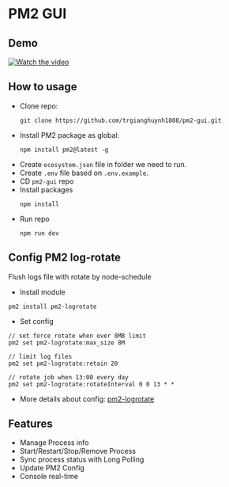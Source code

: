 # PM2 GUI

## Demo
[![Watch the video](https://img.youtube.com/vi/9zUQqnCJV_A/hqdefault.jpg)](https://www.youtube.com/watch?v=9zUQqnCJV_A)

## How to usage
- Clone repo:
  ```
  git clone https://github.com/trgianghuynh1808/pm2-gui.git
  ```
- Install PM2 package as global:
  ```
  npm install pm2@latest -g
  ```
- Create `ecosystem.json` file in folder we need to run.
- Create `.env` file based on `.env.example`.
- CD `pm2-gui` repo
- Install packages
  ```
  npm install
  ```
- Run repo
  ```
  npm run dev
  ```
  
## Config PM2 log-rotate
Flush logs file with rotate by node-schedule
- Install module
```
pm2 install pm2-logrotate
```
- Set config
```
// set force rotate when over 8MB limit
pm2 set pm2-logrotate:max_size 8M

// limit log files
pm2 set pm2-logrotate:retain 20

// rotate job when 13:00 every day
pm2 set pm2-logrotate:rotateInterval 0 0 13 * *
```

- More details about config: [pm2-logrotate](https://www.npmjs.com/package/pm2-logrotate)
  
## Features
* Manage Process info
* Start/Restart/Stop/Remove Process
* Sync process status with Long Polling
* Update PM2 Config
* Console real-time
